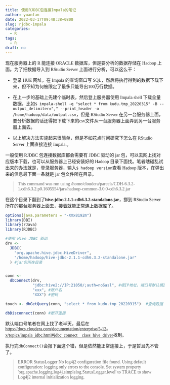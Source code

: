 ```yaml
---
title: 使用RJDBC包连接Impala的笔记
author: yuanfan
date: 2022-03-17T09:48:38+0800
slug: rjdbc-impala
categories:
  - R
tags:
  - R
draft: no
---
```


<font face="微软雅黑">

<!--more-->

现在服务器上的 R 能连接 ORACLE 数据库，但是要分析的数据存储在 Hadoop 上面。为了把数据导入到 RStudio Server 上面进行分析，可以这么干：

+ 登录 HUE 网址，在 Impala 的查询窗口写 SQL，然后将执行得到的数据下载下来，但不知为何被限定了最多只能导出100万行数据。

+ 在上一步的基础上先建个临时表，然后登上服务器使用 Impala shell 下载全量数据，比如`$ impala-shell -q "select * from kudu.tmp_20220315" -B --output_delimiter="," --print_header -o /home/hadoop/data/output.csv`，但是 RStudio Server 在另一台服务器上面，要分析数据的话还得把下载下来的csv文件从一台服务器上面弄到另一台服务器上面去。

+ 以上解决方法实施起来很简单，但是不如花点时间研究下怎么在 RStudio Server 上面直接连接 Impala 。

一般使用 RJDBC 包连接数据库都会需要有 JDBC 驱动的 jar 包，可以去网上找对应版本下载，也可以从服务器上已经安装好的 Hadoop 目录下面找。笔者瞎碰乱试出来的办法就是，登录服务器，输入`$ hadoop version`查看 Hadoop 版本，在弹出来的信息最下面一条就是 jar 包文件所在目录。

>This command was run using /home/cloudera/parcels/CDH-6.3.2-1.cdh6.3.2.p0.1605554/jars/hadoop-common-3.0.0-cdh6.3.2.jar

在这个目录下翻到了**hive-jdbc-2.1.1-cdh6.3.2-standalone.jar**，挪到 RStudio Server 所在的那台服务器上面去，接着就能正常连上数据库了。

```r
options(java.parameters = "-Xmx8192m")
library(DBI)
library(rJava)
library(RJDBC)

#使用 Hive JDBC 驱动
drv <-
  JDBC(
    "org.apache.hive.jdbc.HiveDriver",
    "/home/hadoop/hive-jdbc-2.1.1-cdh6.3.2-standalone.jar"
  ) #jar包所在目录


conn <-
  dbConnect(drv,
            "jdbc:hive2://IP:21050/;auth=noSasl", #填IP地址，端口号默认填21050
            "xxx", #账户名
            "XXX") #密码

touch <- dbGetQuery(conn, "select * from kudu.tmp_20220315")  #查询数据

dbDisconnect(conn) #断开连接
```

默认端口号笔者在网上找了老半天，最后在<https://docs.cloudera.com/documentation/enterprise/5-12-x/topics/impala_jdbc.html#jdbc_connect__class_hive_driver>找到。

执行完`dbConnect()`会报下面这个错，但是依然能正常连接上，于是暂且先不管了。

>ERROR StatusLogger No log4j2 configuration file found. Using default configuration: logging only errors to the console. Set system property 'org.apache.logging.log4j.simplelog.StatusLogger.level' to TRACE to show Log4j2 internal initialization logging.